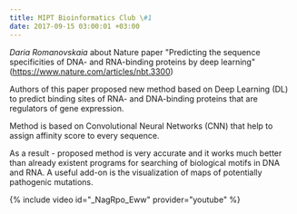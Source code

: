 ```yaml
---
title: MIPT Bioinformatics Club \#1
date: 2017-09-15 03:00:01 +03:00
---
```


_Daria Romanovskaia_ about Nature paper "Predicting the sequence specificities of DNA- and RNA-binding proteins by deep learning" (https://www.nature.com/articles/nbt.3300)

Authors of this paper proposed new method based on Deep Learning (DL) to predict binding sites of RNA- and DNA-binding proteins that are regulators of gene expression.

Method is based on Convolutional Neural Networks (CNN) that help to assign affinity score to every sequence.

As a result - proposed method is very accurate and it works much better than already existent programs for searching of biological motifs in DNA and RNA. A useful add-on is the visualization of maps of potentially pathogenic mutations.

{% include video id="_NagRpo_Eww" provider="youtube" %}
